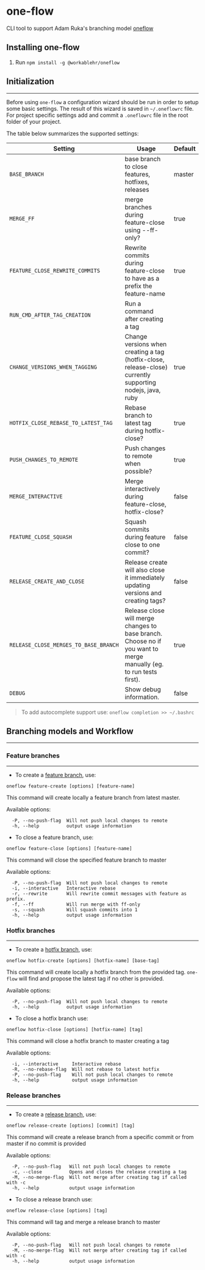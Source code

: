# one-flow

CLI tool to support Adam Ruka's branching model [oneflow](http://endoflineblog.com/oneflow-a-git-branching-model-and-workflow)

## Installing one-flow

1.  Run `npm install -g @workablehr/oneflow`

## Initialization

---

Before using `one-flow` a configuration wizard should be run in order to setup some basic settings. The result of this wizard is saved in `~/.oneflowrc` file. For project specific settings add and commit a `.oneflowrc` file in the root folder of your project.

The table below summarizes the supported settings:

| Setting                               | Usage                                                                                                              | Default |
| ------------------------------------- | ------------------------------------------------------------------------------------------------------------------ | ------- |
| `BASE_BRANCH`                         | base branch to close features, hotfixes, releases                                                                  | master  |
| `MERGE_FF`                            | merge branches during feature-close using --ff-only?                                                               | true    |
| `FEATURE_CLOSE_REWRITE_COMMITS`       | Rewrite commits during feature-close to have as a prefix the feature-name                                          | true    |
| `RUN_CMD_AFTER_TAG_CREATION`          | Run a command after creating a tag                                                                                 |         |
| `CHANGE_VERSIONS_WHEN_TAGGING`        | Change versions when creating a tag (hotfix-close, release-close) currently supporting nodejs, java, ruby          | true    |
| `HOTFIX_CLOSE_REBASE_TO_LATEST_TAG`   | Rebase branch to latest tag during hotfix-close?                                                                   | true    |
| `PUSH_CHANGES_TO_REMOTE`              | Push changes to remote when possible?                                                                              | true    |
| `MERGE_INTERACTIVE`                   | Merge interactively during feature-close, hotfix-close?                                                            | false   |
| `FEATURE_CLOSE_SQUASH`                | Squash commits during feature close to one commit?                                                                 | false   |
| `RELEASE_CREATE_AND_CLOSE`            | Release create will also close it immediately updating versions and creating tags?                                 | false   |
| `RELEASE_CLOSE_MERGES_TO_BASE_BRANCH` | Release close will merge changes to base branch. Choose no if you want to merge manually (eg. to run tests first). | true    |
| `DEBUG`                               | Show debug information.                                                                                            | false   |

> To add autocomplete support use:
> `oneflow completion >> ~/.bashrc`

## Branching models and Workflow

---

### Feature branches

---

- To create a [feature branch](http://endoflineblog.com/oneflow-a-git-branching-model-and-workflow#feature-branches), use:

```
oneflow feature-create [options] [feature-name]
```

This command will create locally a feature branch from latest master.

Available options:

```
  -P, --no-push-flag  Will not push local changes to remote
  -h, --help          output usage information
```

- To close a feature branch, use:

```
oneflow feature-close [options] [feature-name]
```

This command will close the specified feature branch to master

Available options:

```
  -P, --no-push-flag  Will not push local changes to remote
  -i, --interactive   Interactive rebase
  -r, --rewrite       Will rewrite commit messages with feature as prefix.
  -f, --ff            Will run merge with ff-only
  -s, --squash        Will squash commits into 1
  -h, --help          output usage information
```

### Hotfix branches

---

- To create a [hotfix branch](http://endoflineblog.com/oneflow-a-git-branching-model-and-workflow#hotfix-branches), use:

```
oneflow hotfix-create [options] [hotfix-name] [base-tag]
```

This command will create locally a hotfix branch from the provided tag. `one-flow` will find and propose the latest tag if no other is provided.

Available options:

```
  -P, --no-push-flag  Will not push local changes to remote
  -h, --help          output usage information
```

- To close a hotfix branch use:

```
oneflow hotfix-close [options] [hotfix-name] [tag]
```

This command will close a hotfix branch to master creating a tag

Available options:

```
  -i, --interactive     Interactive rebase
  -R, --no-rebase-flag  Will not rebase to latest hotfix
  -P, --no-push-flag    Will not push local changes to remote
  -h, --help            output usage information
```

### Release branches

---

- To create a [release branch](http://endoflineblog.com/oneflow-a-git-branching-model-and-workflow#release-branches), use:

```
oneflow release-create [options] [commit] [tag]
```

This command will create a release branch from a specific commit or from master if no commit is provided

Available options:

```
  -P, --no-push-flag   Will not push local changes to remote
  -c, --close          Opens and closes the release creating a tag
  -M, --no-merge-flag  Will not merge after creating tag if called with -c
  -h, --help           output usage information
```

- To close a release branch use:

```
oneflow release-close [options] [tag]
```

This command will tag and merge a release branch to master

Available options:

```
  -P, --no-push-flag   Will not push local changes to remote
  -M, --no-merge-flag  Will not merge after creating tag if called with -c
  -h, --help           output usage information
```
